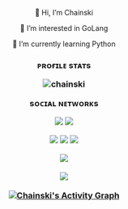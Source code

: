 <p align="center">
👋 Hi, I’m Chainski
<p align="center">
👀 I’m interested in GoLang
<p align="center">
🌱 I’m currently learning Python
<h3>
<p align="center">
ᴘʀᴏғɪʟᴇ sᴛᴀᴛs
<p align="center"> <img src="https://komarev.com/ghpvc/?username=chainski&label=Profile%20views&color=0e75b6&style=flat" alt="chainski" /> </p>
<p align="center">
sᴏᴄɪᴀʟ ɴᴇᴛᴡᴏʀᴋs
<p align="center"> <a href="https://www.youtube.com/channel/UCR55c-mtcH86O-QvOQC_oFg?sub_confirmation=1"><img src="https://img.shields.io/youtube/channel/subscribers/UCR55c-mtcH86O-QvOQC_oFg?style=social"></a>
<a href="https://chinotechtips.blogspot.com"><img src="https://img.shields.io/badge/-BLOGGER-orange"></a>
<p align="center"> <a href="https://www.pinterest.com/chinotechtips325"><img src="https://img.shields.io/badge/-PINTEREST-red"></a>
<a href="https://t.me/chinotech"><img src="https://img.shields.io/badge/-TELEGRAM-blue"></a>
<a href="https://odysee.com/@chinotechtips"><img src="https://img.shields.io/badge/odysee-videos-red"></a>

<p align="center">
<img align="center" src="https://github-readme-stats.vercel.app/api/top-langs/?username=chainski&theme=radical" />
<br></br>
<img align="center" src="https://github-readme-stats.vercel.app/api?username=chainski&show_icons=true&theme=radical" />
<br/>
<br/>
<a href="https://github.com/chainski/github-readme-activity-graph"><img alt="Chainski's Activity Graph" src="https://activity-graph.herokuapp.com/graph?username=chainski&bg_color=0D1117&color=5BCDEC&line=5BCDEC&point=FFFFFF&hide_border=true" /></a>
</p>
